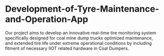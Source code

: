 # Development-of-Tyre-Maintenance-and-Operation-App
Our project aims to develop an innovative real-time tire monitoring system specifically designed for coal mine dump trucks optimized maintenance, and extended tire life under extreme operational conditions by including fitment of necessary IIOT related hardware in Coal Dumpers.
